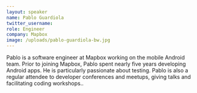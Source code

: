 ```yaml
---
layout: speaker
name: Pablo Guardiola
twitter_username:
role: Engineer
company: Mapbox
image: /uploads/pablo-guardiola-bw.jpg
---
```


Pablo is a software engineer at Mapbox working on the mobile Android team. Prior to joining Mapbox, Pablo spent nearly five years developing Android apps. He is particularly passionate about testing. Pablo is also a regular attendee to developer conferences and meetups, giving talks and facilitating coding workshops..